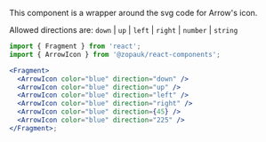 This component is a wrapper around the svg code for Arrow's icon.

Allowed directions are: `down` | `up` | `left` | `right` | `number` | `string`

```jsx
import { Fragment } from 'react';
import { ArrowIcon } from '@zopauk/react-components';

<Fragment>
  <ArrowIcon color="blue" direction="down" />
  <ArrowIcon color="blue" direction="up" />
  <ArrowIcon color="blue" direction="left" />
  <ArrowIcon color="blue" direction="right" />
  <ArrowIcon color="blue" direction={45} />
  <ArrowIcon color="blue" direction="225" />
</Fragment>;
```
